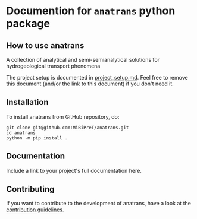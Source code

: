 # Documention for `anatrans` python package

## How to use anatrans

A collection of analytical and semi-semianalytical solutions for hydrogeological transport phenomena

The project setup is documented in [project_setup.md](project_setup.md). Feel free to remove this document (and/or the link to this document) if you don't need it.

## Installation

To install anatrans from GitHub repository, do:

```console
git clone git@github.com:MiBiPreT/anatrans.git
cd anatrans
python -m pip install .
```

## Documentation

Include a link to your project's full documentation here.

## Contributing

If you want to contribute to the development of anatrans,
have a look at the [contribution guidelines](CONTRIBUTING.md).

